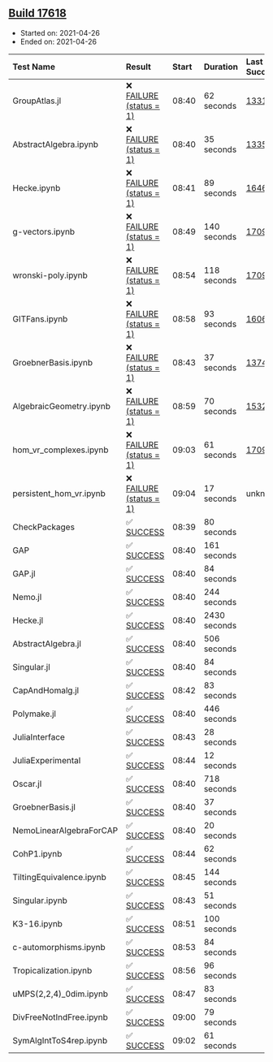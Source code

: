 ## [Build 17618](https://oscarci.mathematik.uni-kl.de/job/oscar/17618/)

* Started on: 2021-04-26
* Ended on: 2021-04-26

| Test Name    | Result | Start | Duration | Last Success | First Failure |
|:-------------|:-------|:------|:---------|:-------------|:--------------|
| GroupAtlas.jl | ❌ [FAILURE (status = 1)](https://oscarci.mathematik.uni-kl.de/job/oscar/17618/artifact/logs/build-17618/GroupAtlas.jl.log) | 08:40 | 62 seconds | [13311](https://oscarci.mathematik.uni-kl.de/job/oscar/13311/) | [13312](https://oscarci.mathematik.uni-kl.de/job/oscar/13312/) |
| AbstractAlgebra.ipynb | ❌ [FAILURE (status = 1)](https://oscarci.mathematik.uni-kl.de/job/oscar/17618/artifact/logs/build-17618/AbstractAlgebra.ipynb.log) | 08:40 | 35 seconds | [13355](https://oscarci.mathematik.uni-kl.de/job/oscar/13355/) | [13356](https://oscarci.mathematik.uni-kl.de/job/oscar/13356/) |
| Hecke.ipynb | ❌ [FAILURE (status = 1)](https://oscarci.mathematik.uni-kl.de/job/oscar/17618/artifact/logs/build-17618/Hecke.ipynb.log) | 08:41 | 89 seconds | [16463](https://oscarci.mathematik.uni-kl.de/job/oscar/16463/) | [16464](https://oscarci.mathematik.uni-kl.de/job/oscar/16464/) |
| g-vectors.ipynb | ❌ [FAILURE (status = 1)](https://oscarci.mathematik.uni-kl.de/job/oscar/17618/artifact/logs/build-17618/g-vectors.ipynb.log) | 08:49 | 140 seconds | [17099](https://oscarci.mathematik.uni-kl.de/job/oscar/17099/) | [17100](https://oscarci.mathematik.uni-kl.de/job/oscar/17100/) |
| wronski-poly.ipynb | ❌ [FAILURE (status = 1)](https://oscarci.mathematik.uni-kl.de/job/oscar/17618/artifact/logs/build-17618/wronski-poly.ipynb.log) | 08:54 | 118 seconds | [17098](https://oscarci.mathematik.uni-kl.de/job/oscar/17098/) | [17099](https://oscarci.mathematik.uni-kl.de/job/oscar/17099/) |
| GITFans.ipynb | ❌ [FAILURE (status = 1)](https://oscarci.mathematik.uni-kl.de/job/oscar/17618/artifact/logs/build-17618/GITFans.ipynb.log) | 08:58 | 93 seconds | [16068](https://oscarci.mathematik.uni-kl.de/job/oscar/16068/) | [16069](https://oscarci.mathematik.uni-kl.de/job/oscar/16069/) |
| GroebnerBasis.ipynb | ❌ [FAILURE (status = 1)](https://oscarci.mathematik.uni-kl.de/job/oscar/17618/artifact/logs/build-17618/GroebnerBasis.ipynb.log) | 08:43 | 37 seconds | [13748](https://oscarci.mathematik.uni-kl.de/job/oscar/13748/) | [13749](https://oscarci.mathematik.uni-kl.de/job/oscar/13749/) |
| AlgebraicGeometry.ipynb | ❌ [FAILURE (status = 1)](https://oscarci.mathematik.uni-kl.de/job/oscar/17618/artifact/logs/build-17618/AlgebraicGeometry.ipynb.log) | 08:59 | 70 seconds | [15322](https://oscarci.mathematik.uni-kl.de/job/oscar/15322/) | [15323](https://oscarci.mathematik.uni-kl.de/job/oscar/15323/) |
| hom_vr_complexes.ipynb | ❌ [FAILURE (status = 1)](https://oscarci.mathematik.uni-kl.de/job/oscar/17618/artifact/logs/build-17618/hom_vr_complexes.ipynb.log) | 09:03 | 61 seconds | [17099](https://oscarci.mathematik.uni-kl.de/job/oscar/17099/) | [17100](https://oscarci.mathematik.uni-kl.de/job/oscar/17100/) |
| persistent_hom_vr.ipynb | ❌ [FAILURE (status = 1)](https://oscarci.mathematik.uni-kl.de/job/oscar/17618/artifact/logs/build-17618/persistent_hom_vr.ipynb.log) | 09:04 | 17 seconds | unknown | unknown |
| CheckPackages | ✅ [SUCCESS](https://oscarci.mathematik.uni-kl.de/job/oscar/17618/artifact/logs/build-17618/CheckPackages.log) | 08:39 | 80 seconds |  |  |
| GAP | ✅ [SUCCESS](https://oscarci.mathematik.uni-kl.de/job/oscar/17618/artifact/logs/build-17618/GAP.log) | 08:40 | 161 seconds |  |  |
| GAP.jl | ✅ [SUCCESS](https://oscarci.mathematik.uni-kl.de/job/oscar/17618/artifact/logs/build-17618/GAP.jl.log) | 08:40 | 84 seconds |  |  |
| Nemo.jl | ✅ [SUCCESS](https://oscarci.mathematik.uni-kl.de/job/oscar/17618/artifact/logs/build-17618/Nemo.jl.log) | 08:40 | 244 seconds |  |  |
| Hecke.jl | ✅ [SUCCESS](https://oscarci.mathematik.uni-kl.de/job/oscar/17618/artifact/logs/build-17618/Hecke.jl.log) | 08:40 | 2430 seconds |  |  |
| AbstractAlgebra.jl | ✅ [SUCCESS](https://oscarci.mathematik.uni-kl.de/job/oscar/17618/artifact/logs/build-17618/AbstractAlgebra.jl.log) | 08:40 | 506 seconds |  |  |
| Singular.jl | ✅ [SUCCESS](https://oscarci.mathematik.uni-kl.de/job/oscar/17618/artifact/logs/build-17618/Singular.jl.log) | 08:40 | 84 seconds |  |  |
| CapAndHomalg.jl | ✅ [SUCCESS](https://oscarci.mathematik.uni-kl.de/job/oscar/17618/artifact/logs/build-17618/CapAndHomalg.jl.log) | 08:42 | 83 seconds |  |  |
| Polymake.jl | ✅ [SUCCESS](https://oscarci.mathematik.uni-kl.de/job/oscar/17618/artifact/logs/build-17618/Polymake.jl.log) | 08:40 | 446 seconds |  |  |
| JuliaInterface | ✅ [SUCCESS](https://oscarci.mathematik.uni-kl.de/job/oscar/17618/artifact/logs/build-17618/JuliaInterface.log) | 08:43 | 28 seconds |  |  |
| JuliaExperimental | ✅ [SUCCESS](https://oscarci.mathematik.uni-kl.de/job/oscar/17618/artifact/logs/build-17618/JuliaExperimental.log) | 08:44 | 12 seconds |  |  |
| Oscar.jl | ✅ [SUCCESS](https://oscarci.mathematik.uni-kl.de/job/oscar/17618/artifact/logs/build-17618/Oscar.jl.log) | 08:40 | 718 seconds |  |  |
| GroebnerBasis.jl | ✅ [SUCCESS](https://oscarci.mathematik.uni-kl.de/job/oscar/17618/artifact/logs/build-17618/GroebnerBasis.jl.log) | 08:40 | 37 seconds |  |  |
| NemoLinearAlgebraForCAP | ✅ [SUCCESS](https://oscarci.mathematik.uni-kl.de/job/oscar/17618/artifact/logs/build-17618/NemoLinearAlgebraForCAP.log) | 08:40 | 20 seconds |  |  |
| CohP1.ipynb | ✅ [SUCCESS](https://oscarci.mathematik.uni-kl.de/job/oscar/17618/artifact/logs/build-17618/CohP1.ipynb.log) | 08:44 | 62 seconds |  |  |
| TiltingEquivalence.ipynb | ✅ [SUCCESS](https://oscarci.mathematik.uni-kl.de/job/oscar/17618/artifact/logs/build-17618/TiltingEquivalence.ipynb.log) | 08:45 | 144 seconds |  |  |
| Singular.ipynb | ✅ [SUCCESS](https://oscarci.mathematik.uni-kl.de/job/oscar/17618/artifact/logs/build-17618/Singular.ipynb.log) | 08:43 | 51 seconds |  |  |
| K3-16.ipynb | ✅ [SUCCESS](https://oscarci.mathematik.uni-kl.de/job/oscar/17618/artifact/logs/build-17618/K3-16.ipynb.log) | 08:51 | 100 seconds |  |  |
| c-automorphisms.ipynb | ✅ [SUCCESS](https://oscarci.mathematik.uni-kl.de/job/oscar/17618/artifact/logs/build-17618/c-automorphisms.ipynb.log) | 08:53 | 84 seconds |  |  |
| Tropicalization.ipynb | ✅ [SUCCESS](https://oscarci.mathematik.uni-kl.de/job/oscar/17618/artifact/logs/build-17618/Tropicalization.ipynb.log) | 08:56 | 96 seconds |  |  |
| uMPS(2,2,4)_0dim.ipynb | ✅ [SUCCESS](https://oscarci.mathematik.uni-kl.de/job/oscar/17618/artifact/logs/build-17618/uMPS-2-2-4-_0dim.ipynb.log) | 08:47 | 83 seconds |  |  |
| DivFreeNotIndFree.ipynb | ✅ [SUCCESS](https://oscarci.mathematik.uni-kl.de/job/oscar/17618/artifact/logs/build-17618/DivFreeNotIndFree.ipynb.log) | 09:00 | 79 seconds |  |  |
| SymAlgIntToS4rep.ipynb | ✅ [SUCCESS](https://oscarci.mathematik.uni-kl.de/job/oscar/17618/artifact/logs/build-17618/SymAlgIntToS4rep.ipynb.log) | 09:02 | 61 seconds |  |  |
